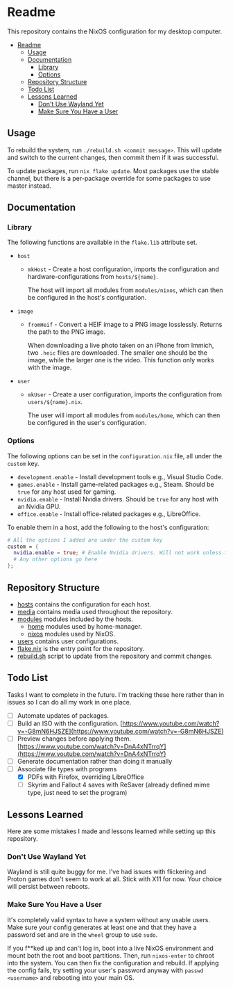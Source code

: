 # Readme

This repository contains the NixOS configuration for my desktop computer.

- [Readme](#readme)
  - [Usage](#usage)
  - [Documentation](#documentation)
    - [Library](#library)
    - [Options](#options)
  - [Repository Structure](#repository-structure)
  - [Todo List](#todo-list)
  - [Lessons Learned](#lessons-learned)
    - [Don't Use Wayland Yet](#dont-use-wayland-yet)
    - [Make Sure You Have a User](#make-sure-you-have-a-user)

## Usage

To rebuild the system, run `./rebuild.sh <commit message>`.
This will update and switch to the current changes, then commit them if it was successful.

To update packages, run `nix flake update`. Most packages use the stable channel, but there
is a per-package override for some packages to use master instead.

## Documentation

### Library

The following functions are available in the `flake.lib` attribute set.

- `host`
  - `mkHost` - Create a host configuration, imports the configuration and hardware-configurations from `hosts/${name}`.

    The host will import all modules from `modules/nixos`, which can then be configured in the host's configuration.
- `image`
  - `fromHeif` - Convert a HEIF image to a PNG image losslessly. Returns the path to the PNG image.

    When downloading a live photo taken on an iPhone from Immich, two `.heic` files are downloaded. The smaller one should
    be the image, while the larger one is the video. This function only works with the image.
- `user`
  - `mkUser` - Create a user configuration, imports the configuration from `users/${name}.nix`.

     The user will import all modules from `modules/home`, which can then be configured in the user's configuration.

### Options

The following options can be set in the `configuration.nix` file, all under the `custom` key.

- `development.enable` - Install development tools e.g., Visual Studio Code.
- `games.enable` - Install game-related packages e.g., Steam. Should be `true` for any host used for gaming.
- `nvidia.enable` - Install Nvidia drivers. Should be `true` for any host with an Nvidia GPU.
- `office.enable` - Install office-related packages e.g., LibreOffice.

To enable them in a host, add the following to the host's configuration:

```nix
# All the options I added are under the custom key
custom = {
  nvidia.enable = true; # Enable Nvidia drivers. Will not work unless the host has an Nvidia GPU.
  # Any other options go here
};
```

## Repository Structure

- [hosts](hosts/) contains the configuration for each host.
- [media](media/) contains media used throughout the repository.
- [modules](modules/) modules included by the hosts.
  - [home](modules/home/) modules used by home-manager.
  - [nixos](modules/nixos/) modules used by NixOS.
- [users](users/) contains user configurations.
- [flake.nix](flake.nix) is the entry point for the repository.
- [rebuild.sh](rebuild.sh) script to update from the repository and commit changes.

## Todo List

Tasks I want to complete in the future. I'm tracking these here rather than in issues so
I can do all my work in one place.

- [ ] Automate updates of packages.
- [ ] Build an ISO with the configuration. [https://www.youtube.com/watch?v=-G8mN6HJSZE](https://www.youtube.com/watch?v=-G8mN6HJSZE)
- [ ] Preview changes before applying them. [https://www.youtube.com/watch?v=DnA4xNTrrqY](https://www.youtube.com/watch?v=DnA4xNTrrqY)
- [ ] Generate documentation rather than doing it manually
- [ ] Associate file types with programs
  - [x] PDFs with Firefox, overriding  LibreOffice
  - [ ] Skyrim and Fallout 4 saves with ReSaver (already defined mime type, just need to set the program)

## Lessons Learned

Here are some mistakes I made and lessons learned while setting up this repository.

### Don't Use Wayland Yet

Wayland is still quite buggy for me. I've had issues with flickering and Proton games
don't seem to work at all. Stick with X11 for now. Your choice will persist between reboots.

### Make Sure You Have a User

It's completely valid syntax to have a system without any usable users. Make sure your config
generates at least one and that they have a password set and are in the `wheel` group to use
`sudo`.

If you f**ked up and can't log in, boot into a live NixOS environment and mount both the root
and boot partitions. Then, run `nixos-enter` to chroot into the system. You can then fix the
configuration and rebuild. If applying the config fails, try setting your user's password anyway
with `passwd <username>` and rebooting into your main OS.
